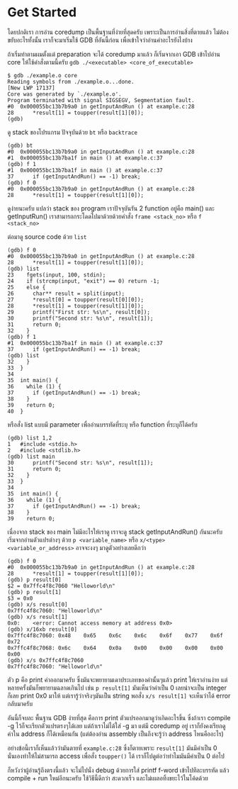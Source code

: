 # Get Started

โดยปกติเรา การอ่าน coredump เป็นพื้นฐานที่ง่ายที่สุดครับ เพราะเป็นการอ่านสิ่งที่ตายแล้ว ไม่ต้องขยับอะไรทั้งนั้น เราก็จะมาเริ่มใช้ GDB ที่อันนี้ก่อน เพื่อเข้าใจว่าอ่านค่าอะไรยังไงบ้าง  

ถ้าเริ่มทำตามผมตั้งแต่ preparation จะได้ coredump มาแล้ว ก็เริ่มจากเอา GDB เข้าไปอ่าน core ให้ใช้คำสั่งตามนี้ครับ `gdb ./<executable> <core_of_executable>`

```
$ gdb ./example.o core
Reading symbols from ./example.o...done.
[New LWP 17137]
Core was generated by `./example.o'.
Program terminated with signal SIGSEGV, Segmentation fault.
#0  0x000055bc13b7b9a0 in getInputAndRun () at example.c:28
28	    *result[1] = toupper(result[1][0]);
(gdb)
```

ดู stack ของโปรแกรม ปัจจุบันด้วย `bt` หรือ `backtrace`

```
(gdb) bt
#0  0x000055bc13b7b9a0 in getInputAndRun () at example.c:28
#1  0x000055bc13b7ba1f in main () at example.c:37
(gdb) f 1
#1  0x000055bc13b7ba1f in main () at example.c:37
37	    if (getInputAndRun() == -1) break;
(gdb) f 0
#0  0x000055bc13b7b9a0 in getInputAndRun () at example.c:28
28	    *result[1] = toupper(result[1][0]);
```

ดูง่ายนะครับ แปลว่า stack ของ program เราปัจจุบันรัน 2 function อยู่คือ main() และ getInputRun() เราสามารถกระโดดไปมาด้วยด้วยคำสั่ง `frame <stack_no>` หรือ `f <stack_no>`

ต่อมาดู source code ด้วย `list`

```
(gdb) f 0
#0  0x000055bc13b7b9a0 in getInputAndRun () at example.c:28
28	    *result[1] = toupper(result[1][0]);
(gdb) list
23	  fgets(input, 100, stdin);
24	  if (strcmp(input, "exit") == 0) return -1;
25	  else {
26	    char** result = split(input);
27	    *result[0] = toupper(result[0][0]);
28	    *result[1] = toupper(result[1][0]);
29	    printf("First str: %s\n", result[0]);
30	    printf("Second str: %s\n", result[1]);
31	    return 0;
32	  }
(gdb) f 1
#1  0x000055bc13b7ba1f in main () at example.c:37
37	    if (getInputAndRun() == -1) break;
(gdb) list
32	  }
33	}
34
35	int main() {
36	  while (1) {
37	    if (getInputAndRun() == -1) break;
38	  }
39	  return 0;
40	}
```

หรือสั่ง list แบบมี parameter เพื่ออ่านบรรทัดที่ระบุ หรือ function ที่ระบุก็ได้ครับ  

```
(gdb) list 1,2
1	#include <stdio.h>
2	#include <stdlib.h>
(gdb) list main
30	    printf("Second str: %s\n", result[1]);
31	    return 0;
32	  }
33	}
34
35	int main() {
36	  while (1) {
37	    if (getInputAndRun() == -1) break;
38	  }
39	  return 0;
```

เนื่องจาก stack ของ main ไม่มีอะไรให้เราดู เราจะดู stack getInputAndRun() กันนะครับ เริ่มจากอ่านตัวแปรต่างๆ ด้วย `p <variable_name>` หรือ `x/<type> <variable_or_address>` อาจจะงงๆ มาดูตัวอย่างเลยดีกว่า

```
(gdb) f 0
#0  0x000055bc13b7b9a0 in getInputAndRun () at example.c:28
28	    *result[1] = toupper(result[1][0]);
(gdb) p result[0]
$2 = 0x7ffc4f8c7060 "Helloworld\n"
(gdb) p result[1]
$3 = 0x0
(gdb) x/s result[0]
0x7ffc4f8c7060:	"Helloworld\n"
(gdb) x/s result[1]
0x0:	<error: Cannot access memory at address 0x0>
(gdb) x/16xb result[0]
0x7ffc4f8c7060:	0x48	0x65	0x6c	0x6c	0x6f	0x77	0x6f	0x72
0x7ffc4f8c7068:	0x6c	0x64	0x0a	0x00	0x00	0x00	0x00	0x00
(gdb) x/s 0x7ffc4f8c7060
0x7ffc4f8c7060:	"Helloworld\n"
```

ตัว p คือ print ค่าออกมาครับ ซึ่งมันจะพยายามเดาประเภทของค่านั้นๆแล้ว print ให้เราอ่านง่าย แต่หลายครั้งมันก็พยายามฉลาดเกินไป เช่น `p result[1]` มันเห็นว่าค่าเป็น 0 เลยน่าจะเป็น integer ก็เลย print 0x0 มาให้ แต่เรารู้ว่าจริงๆมันเป็น string พอสั่ง `x/s result[1]` จะเห็นว่าได้ error กลับมาครับ  

อันนี้ก็จบละ พื้นฐาน GDB ง่ายที่สุด คือการ print ตัวแปรออกมาดูว่าเกิดอะไรขึ้น ซึ่งถ้าเรา compile -g ไว้ก็จะเรียกตัวแปรตรงๆได้เลย แต่ถ้าเราไม่ได้ใส่ -g มา แต่มี coredump อยู่ เราก็ยังคงเรียกดูค่าใน address ก็ได้เหมือนกัน (แต่ต้องอ่าน assembly เป็นถึงจะรู้ว่า address ไหนคืออะไร)

อย่างข้อนี้เราก็เห็นแล้วว่ามันตายที่ `example.c:28` ซึ่งก็ตายเพราะ `result[1]` มันมีค่าเป็น 0 นั่นเองทำให้ไม่สามารถ access เพื่อสั่ง `toupper()` ได้ เราก็ไปดูต่อว่าทำไมมันมีค่าเป็น 0 ต่อไป  

ก็หวังว่าผู้อ่านรู้ถึงตรงนี้แล้ว จะไม่ไปนั่ง debug ด้วยการใส่ printf f-word เข้าไปทีละบรรทัด แล้ว compile + run ใหม่อีกนะครับ ใช้วิธีนี้ดีกว่า สะดวกเร็ว และไม่เผลอทิ้งขยะไว้ในโค้ดด้วย  
